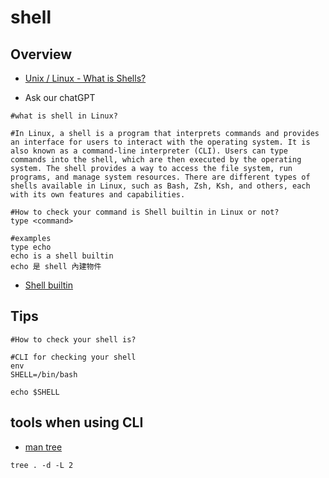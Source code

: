 # shell

## Overview

* [Unix / Linux - What is Shells?](https://www.tutorialspoint.com/unix/unix-what-is-shell.htm)

* Ask our chatGPT

```shell
#what is shell in Linux?

#In Linux, a shell is a program that interprets commands and provides an interface for users to interact with the operating system. It is also known as a command-line interpreter (CLI). Users can type commands into the shell, which are then executed by the operating system. The shell provides a way to access the file system, run programs, and manage system resources. There are different types of shells available in Linux, such as Bash, Zsh, Ksh, and others, each with its own features and capabilities.

#How to check your command is Shell builtin in Linux or not?
type <command>

#examples
type echo
echo is a shell builtin
echo 是 shell 內建物件
```

* [Shell builtin](https://zh.wikipedia.org/zh-tw/%E6%AE%BC%E5%B1%A4%E5%85%A7%E5%BB%BA%E6%8C%87%E4%BB%A4)

## Tips

```shell
#How to check your shell is?

#CLI for checking your shell 
env
SHELL=/bin/bash

echo $SHELL
```

## tools when using CLI

* [man tree](https://linux.die.net/man/1/tree)

```shell
tree . -d -L 2
```